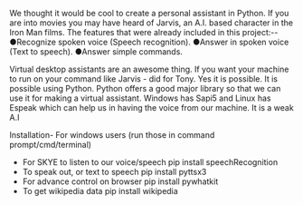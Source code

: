 We thought it would be cool to create a personal assistant in Python. If you are into movies you may have heard of Jarvis, an A.I. based character in the Iron Man films.
The features that were already included in this project:--
  ●Recognize spoken voice (Speech recognition).
  ●Answer in spoken voice (Text to speech).
  ●Answer simple commands.

Virtual desktop assistants are an awesome thing. If you want your machine to run on your command like Jarvis - did for Tony. 
Yes it is possible. It is possible using Python. Python offers a good major library so that we can use it for making a virtual assistant. 
Windows has Sapi5 and Linux has Espeak which can help us in having the voice from our machine. It is a weak A.I

Installation-
For windows users
(run those in command prompt/cmd/terminal)
* For SKYE to listen to our voice/speech pip install speechRecognition
* To speak out, or text to speech pip install pyttsx3
* For advance control on browser pip install pywhatkit
* To get wikipedia data pip install wikipedia
